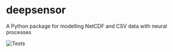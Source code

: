 # deepsensor
A Python package for modelling NetCDF and CSV data with neural processes

![Tests](https://github.com/tom-andersson/deepsensor/actions/workflows/tests.yml/badge.svg)

